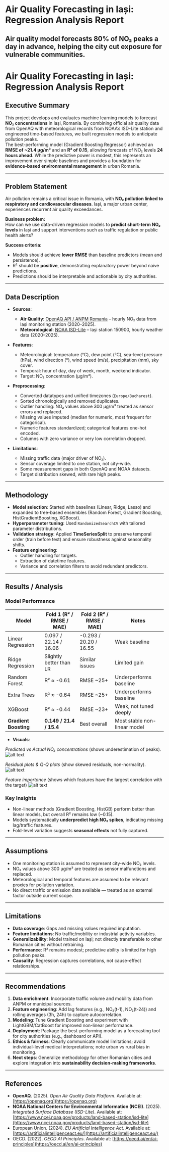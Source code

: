 # Air Quality Forecasting in Iași: Regression Analysis Report

## Air quality model forecasts 80% of NO₂ peaks a day in advance, helping the city cut exposure for vulnerable communities.

# Air Quality Forecasting in Iași: Regression Analysis Report

## Executive Summary
This project develops and evaluates machine learning models to forecast **NO₂ concentrations** in Iași, Romania. By combining official air quality data from OpenAQ with meteorological records from NOAA’s ISD-Lite station and engineered time-based features, we built regression models to anticipate pollution peaks.  
The best-performing model (Gradient Boosting Regressor) achieved an **RMSE of ~21.4 µg/m³** and an **R² of 0.15**, allowing forecasts of NO₂ levels **24 hours ahead**. While the predictive power is modest, this represents an improvement over simple baselines and provides a foundation for **evidence-based environmental management** in urban Romania.

---

## Problem Statement
Air pollution remains a critical issue in Romania, with **NO₂ pollution linked to respiratory and cardiovascular diseases**. Iași, a major urban center, experiences recurrent air quality exceedances.  

**Business problem:**  
How can we use data-driven regression models to **predict short-term NO₂ levels** in Iași and support interventions such as traffic regulation or public health alerts?

**Success criteria:**  
- Models should achieve **lower RMSE** than baseline predictors (mean and persistence).  
- R² should be **positive**, demonstrating explanatory power beyond naive predictions.  
- Predictions should be interpretable and actionable by city authorities.

---

## Data Description
- **Sources**:  
  - **Air Quality**: [OpenAQ API / ANPM Romania](https://openaq.org) – hourly NO₂ data from Iași monitoring station (2020–2025).  
  - **Meteorological**: [NOAA ISD-Lite](https://www.ncei.noaa.gov/products/land-based-station/isd-lite) – Iași station 150900, hourly weather data (2020–2025).

- **Features**:  
  - Meteorological: temperature (°C), dew point (°C), sea-level pressure (hPa), wind direction (°), wind speed (m/s), precipitation (mm), sky cover.  
  - Temporal: hour of day, day of week, month, weekend indicator.  
  - Target: NO₂ concentration (µg/m³).

- **Preprocessing**:  
  - Converted datatypes and unified timezones (`Europe/Bucharest`).  
  - Sorted chronologically and removed duplicates.  
  - Outlier handling: NO₂ values above 300 µg/m³ treated as sensor errors and replaced.  
  - Missing values imputed (median for numeric, most frequent for categorical).  
  - Numeric features standardized; categorical features one-hot encoded.  
  - Columns with zero variance or very low correlation dropped.

- **Limitations**:  
  - Missing traffic data (major driver of NO₂).  
  - Sensor coverage limited to one station, not city-wide.  
  - Some measurement gaps in both OpenAQ and NOAA datasets.  
  - Target distribution skewed, with rare high peaks.

---

## Methodology
- **Model selection**: Started with baselines (Linear, Ridge, Lasso) and expanded to tree-based ensembles (Random Forest, Gradient Boosting, HistGradientBoosting, XGBoost).  
- **Hyperparameter tuning**: Used `RandomizedSearchCV` with tailored parameter distributions.  
- **Validation strategy**: Applied **TimeSeriesSplit** to preserve temporal order (train before test) and ensure robustness against seasonality shifts.  
- **Feature engineering**:  
  - Outlier handling for targets.  
  - Extraction of datetime features.  
  - Variance and correlation filters to avoid redundant predictors.  

---

## Results / Analysis
### Model Performance
| Model                  | Fold 1 (R² / RMSE / MAE) | Fold 2 (R² / RMSE / MAE) | Notes |
|-------------------------|--------------------------|---------------------------|-------|
| Linear Regression       | 0.097 / 22.14 / 16.06   | -0.293 / 20.20 / 16.55    | Weak baseline |
| Ridge Regression        | Slightly better than LR | Similar issues             | Limited gain |
| Random Forest           | R² ≈ -0.61              | RMSE ~25+                  | Underperforms baseline |
| Extra Trees             | R² ≈ -0.64              | RMSE ~25+                  | Underperforms baseline |
| XGBoost                 | R² ≈ -0.44              | RMSE ~23+                  | Weak, not tuned deeply |
| **Gradient Boosting**   | **0.149 / 21.4 / 15.4** | Best overall               | Most stable non-linear model |

- **Visuals**:  

*Predicted vs Actual NO₂ concentrations* (shows underestimation of peaks).  
![alt text](image-1.png)

*Residual plots & Q-Q plots* (show skewed residuals, non-normality).  
![alt text](image.png)

*Feature importance* (shows which features have the largest correlation with the target)
![alt text](image-2.png)


### Key Insights
- Non-linear methods (Gradient Boosting, HistGB) perform better than linear models, but overall R² remains low (~0.15).  
- Models systematically **underpredict high NO₂ spikes**, indicating missing lag/traffic features.  
- Fold-level variation suggests **seasonal effects** not fully captured.  

---

## Assumptions
- One monitoring station is assumed to represent city-wide NO₂ levels.  
- NO₂ values above 300 µg/m³ are treated as sensor malfunctions and replaced.  
- Meteorological and temporal features are assumed to be relevant proxies for pollution variation.  
- No direct traffic or emission data available — treated as an external factor outside current scope.  

---

## Limitations
- **Data coverage**: Gaps and missing values required imputation.  
- **Feature limitations**: No traffic/mobility or industrial activity variables.  
- **Generalizability**: Model trained on Iași; not directly transferable to other Romanian cities without retraining.  
- **Performance**: R² remains modest; predictive ability is limited for high pollution peaks.  
- **Causality**: Regression captures correlations, not cause-effect relationships.  

---

## Recommendations
1. **Data enrichment**: Incorporate traffic volume and mobility data from ANPM or municipal sources.  
2. **Feature engineering**: Add lag features (e.g., NO₂(t-1), NO₂(t-24)) and rolling averages (3h, 24h) to capture autocorrelation.  
3. **Modeling**: Tune Gradient Boosting and experiment with LightGBM/CatBoost for improved non-linear performance.  
4. **Deployment**: Package the best-performing model as a forecasting tool for city authorities (e.g., dashboard or API).  
5. **Ethics & fairness**: Clearly communicate model limitations; avoid individual-level medical interpretations; note urban vs rural bias in monitoring.  
6. **Next steps**: Generalize methodology for other Romanian cities and explore integration into **sustainability decision-making frameworks**.

---

## References
- **OpenAQ**. (2025). *Open Air Quality Data Platform*. Available at: [https://openaq.org](https://openaq.org)  
- **NOAA National Centers for Environmental Information (NCEI)**. (2025). *Integrated Surface Database (ISD-Lite)*. Available at: [https://www.ncei.noaa.gov/products/land-based-station/isd-lite](https://www.ncei.noaa.gov/products/land-based-station/isd-lite)  
- European Union. (2024). *EU Artificial Intelligence Act*. Available at: [https://artificialintelligenceact.eu/](https://artificialintelligenceact.eu/)  
- OECD. (2022). *OECD AI Principles*. Available at: [https://oecd.ai/en/ai-principles](https://oecd.ai/en/ai-principles)  
